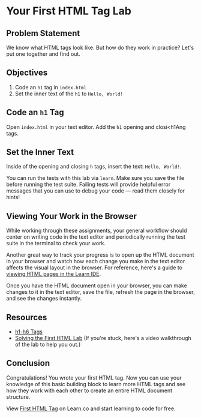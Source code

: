 # Your First HTML Tag Lab

## Problem Statement

We know what HTML tags look like. But how do they work in practice? Let's put one together and find out.

## Objectives

1. Code an `h1` tag in `index.html`
2. Set the inner text of the `h1` to `Hello, World!`

## Code an `h1` Tag

Open `index.html` in your text editor. Add the `h1` opening and closi<h1Ang tags.

## Set the Inner Text

Inside of the opening and closing `h` tags, insert the text: `Hello, World!`.

You can run the tests with this lab via `learn`. Make sure you save the file
before running the test suite. Failing tests will provide helpful error messages
that you can use to debug your code — read them closely for hints!

## Viewing Your Work in the Browser

While working through these assignments, your general workflow should center on
writing code in the text editor and periodically running the test suite in the
terminal to check your work.

Another great way to track your progress is to open up the HTML document in
your browser and watch how each change you make in the text editor affects the
visual layout in the browser. For reference, here's a guide to [viewing HTML pages in the Learn IDE](http://help.learn.co/the-learn-ide/common-ide-questions/viewing-html-pages-in-the-learn-ide).

Once you have the HTML document open in your browser, you can make changes to
it in the text editor, save the file, refresh the page in the browser, and see
the changes instantly.

## Resources

* [h1-h6 Tags](https://www.w3schools.com/tags/tag_hn.asp)
* [Solving the First HTML Lab](https://www.youtube.com/watch?v=Jc0HIoTLxe4) (If you're stuck, here's a video walkthrough of the lab to help you out.)

## Conclusion

Congratulations! You wrote your first HTML tag. Now you can use your knowledge of this basic building block to learn more HTML tags and see how they work with each other to create an entire HTML document structure.

<p class='util--hide'>View <a href='https://learn.co/lessons/first-html-tag-lab'>First HTML Tag</a> on Learn.co and start learning to code for free.</p>
